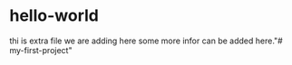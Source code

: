 # hello-world
thi is extra file we are adding here
some more infor can be added here."# my-first-project" 
